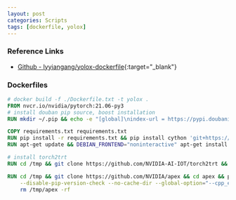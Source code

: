 ```yaml
---
layout: post
categories: Scripts
tags: [dockerfile, yolox]
---
```


### Reference Links

- [Github - lyyiangang/yolox-dockerfile](<https://github.com/lyyiangang/yolox-dockerfile>){:target="_blank"}

### Dockerfiles

```Dockerfile
# docker build -f ./Dockerfile.txt -t yolox .
FROM nvcr.io/nvidia/pytorch:21.06-py3
# install douban pip source, boost installation
RUN mkdir ~/.pip && echo -e "[global]\nindex-url = https://pypi.doubanio.com/simple\ntrusted-host = pypi.doubanio.com\n" > ~/.pip/pip.conf

COPY requirements.txt requirements.txt
RUN pip install -r requirements.txt && pip install cython 'git+https://github.com/cocodataset/cocoapi.git#subdirectory=PythonAPI'
RUN apt-get update && DEBIAN_FRONTEND="noninteractive" apt-get install ffmpeg libsm6 libxext6  -y

# install torch2trt
RUN cd /tmp && git clone https://github.com/NVIDIA-AI-IOT/torch2trt && cd /tmp/torch2trt && python setup.py install && rm -rf /tmp/torch2trt

RUN cd /tmp && git clone https://github.com/NVIDIA/apex && cd apex && pip install -v \
    --disable-pip-version-check --no-cache-dir --global-option="--cpp_ext" --global-option="--cuda_ext" ./ &&\
    rm /tmp/apex -rf
```
